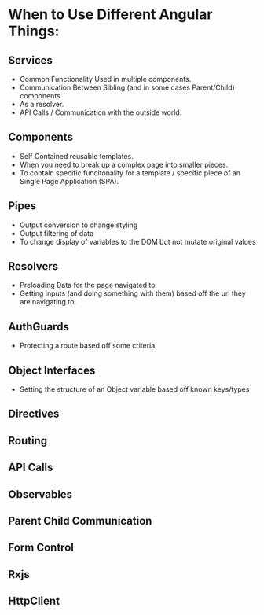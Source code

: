 # When to Use Different Angular Things:

## Services
* Common Functionality Used in multiple components.
* Communication Between Sibling (and in some cases Parent/Child) components.
* As a resolver.
* API Calls / Communication with the outside world.

## Components
* Self Contained reusable templates.
* When you need to break up a complex page into smaller pieces.
* To contain specific funcitonality for a template / specific piece of an Single Page Application (SPA).

## Pipes
* Output conversion to change styling
* Output filtering of data
* To change display of variables to the DOM but not mutate original values

## Resolvers
* Preloading Data for the page navigated to
* Getting inputs (and doing something with them) based off the url they are navigating to.

## AuthGuards
* Protecting a route based off some criteria

## Object Interfaces
* Setting the structure of an Object variable based off known keys/types

## Directives


## Routing


## API Calls


## Observables


## Parent Child Communication


## Form Control


## Rxjs


## HttpClient

